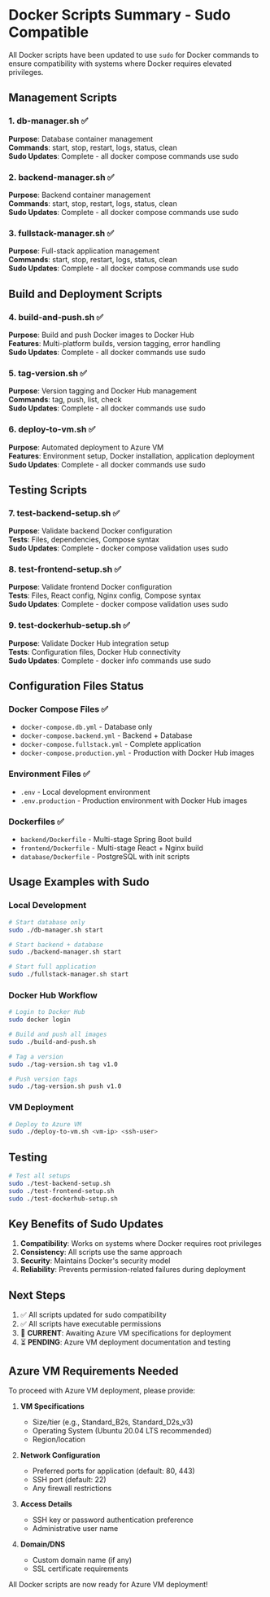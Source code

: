 # Docker Scripts Summary - Sudo Compatible

All Docker scripts have been updated to use `sudo` for Docker commands to ensure compatibility with systems where Docker requires elevated privileges.

## Management Scripts

### 1. db-manager.sh ✅
**Purpose**: Database container management  
**Commands**: start, stop, restart, logs, status, clean  
**Sudo Updates**: Complete - all docker compose commands use sudo

### 2. backend-manager.sh ✅
**Purpose**: Backend container management  
**Commands**: start, stop, restart, logs, status, clean  
**Sudo Updates**: Complete - all docker compose commands use sudo

### 3. fullstack-manager.sh ✅
**Purpose**: Full-stack application management  
**Commands**: start, stop, restart, logs, status, clean  
**Sudo Updates**: Complete - all docker compose commands use sudo

## Build and Deployment Scripts

### 4. build-and-push.sh ✅
**Purpose**: Build and push Docker images to Docker Hub  
**Features**: Multi-platform builds, version tagging, error handling  
**Sudo Updates**: Complete - all docker commands use sudo

### 5. tag-version.sh ✅
**Purpose**: Version tagging and Docker Hub management  
**Commands**: tag, push, list, check  
**Sudo Updates**: Complete - all docker commands use sudo

### 6. deploy-to-vm.sh ✅
**Purpose**: Automated deployment to Azure VM  
**Features**: Environment setup, Docker installation, application deployment  
**Sudo Updates**: Complete - all docker commands use sudo

## Testing Scripts

### 7. test-backend-setup.sh ✅
**Purpose**: Validate backend Docker configuration  
**Tests**: Files, dependencies, Compose syntax  
**Sudo Updates**: Complete - docker compose validation uses sudo

### 8. test-frontend-setup.sh ✅
**Purpose**: Validate frontend Docker configuration  
**Tests**: Files, React config, Nginx config, Compose syntax  
**Sudo Updates**: Complete - docker compose validation uses sudo

### 9. test-dockerhub-setup.sh ✅
**Purpose**: Validate Docker Hub integration setup  
**Tests**: Configuration files, Docker Hub connectivity  
**Sudo Updates**: Complete - docker info commands use sudo

## Configuration Files Status

### Docker Compose Files ✅
- `docker-compose.db.yml` - Database only
- `docker-compose.backend.yml` - Backend + Database
- `docker-compose.fullstack.yml` - Complete application
- `docker-compose.production.yml` - Production with Docker Hub images

### Environment Files ✅
- `.env` - Local development environment
- `.env.production` - Production environment with Docker Hub images

### Dockerfiles ✅
- `backend/Dockerfile` - Multi-stage Spring Boot build
- `frontend/Dockerfile` - Multi-stage React + Nginx build
- `database/Dockerfile` - PostgreSQL with init scripts

## Usage Examples with Sudo

### Local Development
```bash
# Start database only
sudo ./db-manager.sh start

# Start backend + database
sudo ./backend-manager.sh start

# Start full application
sudo ./fullstack-manager.sh start
```

### Docker Hub Workflow
```bash
# Login to Docker Hub
sudo docker login

# Build and push all images
sudo ./build-and-push.sh

# Tag a version
sudo ./tag-version.sh tag v1.0

# Push version tags
sudo ./tag-version.sh push v1.0
```

### VM Deployment
```bash
# Deploy to Azure VM
sudo ./deploy-to-vm.sh <vm-ip> <ssh-user>
```

## Testing
```bash
# Test all setups
sudo ./test-backend-setup.sh
sudo ./test-frontend-setup.sh
sudo ./test-dockerhub-setup.sh
```

## Key Benefits of Sudo Updates

1. **Compatibility**: Works on systems where Docker requires root privileges
2. **Consistency**: All scripts use the same approach
3. **Security**: Maintains Docker's security model
4. **Reliability**: Prevents permission-related failures during deployment

## Next Steps

1. ✅ All scripts updated for sudo compatibility
2. ✅ All scripts have executable permissions
3. 🔄 **CURRENT**: Awaiting Azure VM specifications for deployment
4. ⏳ **PENDING**: Azure VM deployment documentation and testing

## Azure VM Requirements Needed

To proceed with Azure VM deployment, please provide:

1. **VM Specifications**
   - Size/tier (e.g., Standard_B2s, Standard_D2s_v3)
   - Operating System (Ubuntu 20.04 LTS recommended)
   - Region/location

2. **Network Configuration**
   - Preferred ports for application (default: 80, 443)
   - SSH port (default: 22)
   - Any firewall restrictions

3. **Access Details**
   - SSH key or password authentication preference
   - Administrative user name

4. **Domain/DNS**
   - Custom domain name (if any)
   - SSL certificate requirements

All Docker scripts are now ready for Azure VM deployment!
